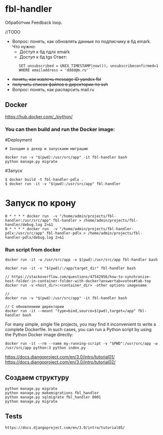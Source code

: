 # fbl-handler
Обработчик Feedback loop.

//TODO
- Вопрос: понять, как обновлять данные по подписчику в бд emark.
    Что нужно:
    - Доступ к бд пдлх emark
    - Доступ к бд tgs
  Ответ: 
    ```UPDATE email_list_subscribers 
       SET unsubscribed = UNIX_TIMESTAMP(now()), unsubscribeconfirmed=1 
       WHERE emailaddress = 'dddd@m.ru'``` 

- ~~понять, как извлечь message ID yandex fbl~~ 
- ~~получить список файлов в директории по ssh~~
- Вопрос: понять, как распарсить mail.ru

## Docker
https://hub.docker.com/_/python/
### You can then build and run the Docker image:

#Deployment
```
# Заходим в докер и запускаем миграцию

docker run -v "$(pwd):/usr/src/app" -it fbl-handler bash
python manage.py migrate

```

#Запуск
```
$ docker build -t fbl-handler-pdlx .
$ docker run -it -v "$(pwd):/usr/src/app" fbl-handler
```

# Запуск по крону
```
0 * * * * docker run  -v "/home/admin/projects/fbl-handler:/usr/src/app" fbl-handler > /home/admin/projects/fbl-handler/debug.log 2>&1
0 * * * * docker run  -v "/home/admin/projects/fbl-handler-pdlx:/usr/src/app" fbl-handler-pdlx > /home/admin/projects/fbl-handler-pdlx/debug.log 2>&1
```

### Run script from docker
```
docker run -it -w /usr/src/app -v $(pwd):/usr/src/app fbl-handler bash

docker run -it -v "$(pwd)/:/app/target_dir" fbl-handler bash

// https://stackoverflow.com/questions/47542956/how-to-synchronize-host-folder-in-container-folder-with-docker?answertab=votes#tab-top
docker run -v <host_dir>:<container_dir> -other options imagename

//
docker run -v "$(pwd):/usr/src/app" -it fbl-handler bash

// С обновлением директории
docker run -it --mount "type=bind,source=$(pwd),target=/app" fbl-handler bash
```

For many simple, single file projects, you may find it inconvenient to write a complete Dockerfile. 
In such cases, you can run a Python script by using the Python Docker image directly:

```
docker run -it --rm --name my-running-script -v "$PWD":/usr/src/app -w /usr/src/app python:3 python index.py
```

https://docs.djangoproject.com/en/3.0/intro/tutorial01/
https://docs.djangoproject.com/en/3.0/intro/tutorial02/
## Создаем структуру 
```
python manage.py migrate
python manage.py makemigrations fbl_handler
python manage.py sqlmigrate fbl_handler 0001
python manage.py migrate
```

## Tests
```
https://docs.djangoproject.com/en/3.0/intro/tutorial05/
```

